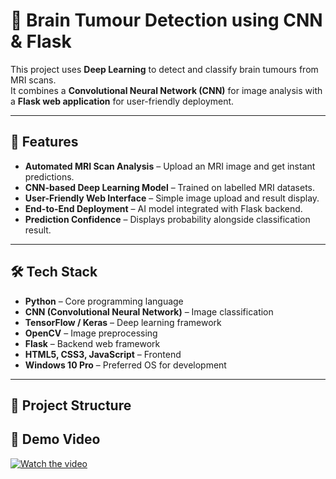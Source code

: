 # 🧠 Brain Tumour Detection using CNN & Flask

This project uses **Deep Learning** to detect and classify brain tumours from MRI scans.  
It combines a **Convolutional Neural Network (CNN)** for image analysis with a **Flask web application** for user-friendly deployment.

---

## 🚀 Features
- **Automated MRI Scan Analysis** – Upload an MRI image and get instant predictions.
- **CNN-based Deep Learning Model** – Trained on labelled MRI datasets.
- **User-Friendly Web Interface** – Simple image upload and result display.
- **End-to-End Deployment** – AI model integrated with Flask backend.
- **Prediction Confidence** – Displays probability alongside classification result.

---

## 🛠 Tech Stack
- **Python** – Core programming language
- **CNN (Convolutional Neural Network)** – Image classification
- **TensorFlow / Keras** – Deep learning framework
- **OpenCV** – Image preprocessing
- **Flask** – Backend web framework
- **HTML5, CSS3, JavaScript** – Frontend
- **Windows 10 Pro** – Preferred OS for development

---

## 📂 Project Structure
## 🎥 Demo Video
[![Watch the video](https://img.youtube.com/vi/<VIDEO_ID>/0.jpg)](https://youtu.be/<VIDEO_ID>)

